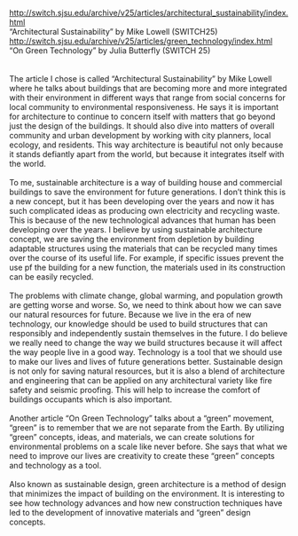 http://switch.sjsu.edu/archive/v25/articles/architectural_sustainability/index.html<br>
“Architectural Sustainability” by Mike Lowell (SWITCH25)<br>
http://switch.sjsu.edu/archive/v25/articles/green_technology/index.html<br>
“On Green Technology” by Julia Butterfly (SWITCH 25)<br>
<br><br>The article I chose is called “Architectural Sustainability” by Mike Lowell where he talks about buildings that are becoming more and more integrated with their environment in different ways that range from social concerns for local community to environmental responsiveness. He says it is important for architecture to continue to concern itself with matters that go beyond just the design of the buildings. It should also dive into matters of overall community and urban development by working with city planners, local ecology, and residents. This way architecture is beautiful not only because it stands defiantly apart from the world, but because it integrates itself with the world.
<br><br> To me, sustainable architecture is a way of building house and commercial buildings to save the environment for future generations. I don’t think this is a new concept, but it has been developing over the years and now it has such complicated ideas as producing own electricity and recycling waste. This is because of the new technological advances that human has been developing over the years. I believe by using sustainable architecture concept, we are saving the environment from depletion by building adaptable structures using the materials that can be recycled many times over the course of its useful life. For example, if specific issues prevent the use pf the building for a new function, the materials used in its construction can be easily recycled.
<br><br> The problems with climate change, global warming, and population growth are getting worse and worse. So, we need to think about how we can save our natural resources for future. Because we live in the era of new technology, our knowledge should be used to build structures that can responsibly and independently sustain themselves in the future. I do believe we really need to change the way we build structures because it will affect the way people live in a good way. Technology is a tool that we should use to make our lives and lives of future generations  better. Sustainable design is not only for saving natural resources, but it is also a blend of architecture and engineering that can be applied on any architectural variety like fire safety and seismic proofing. This will help to increase the comfort of buildings occupants which is also important.
<br> <br>  Another article “On Green Technology” talks about a “green” movement, “green” is to remember that we are not separate from the Earth. By utilizing “green” concepts, ideas, and materials, we can create solutions for environmental problems on a scale like never before.
She says that what we need to improve our lives are creativity to create these “green” concepts and technology as a tool. 
<br> <br>   Also known as sustainable design, green architecture is a method of design that minimizes the impact of building on the environment. It is interesting to see how technology advances and how new construction techniques have led to the development of innovative materials and “green” design concepts. 

